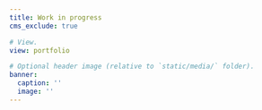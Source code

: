 ```yaml
---
title: Work in progress
cms_exclude: true

# View.
view: portfolio

# Optional header image (relative to `static/media/` folder).
banner:
  caption: ''
  image: ''
---
```

